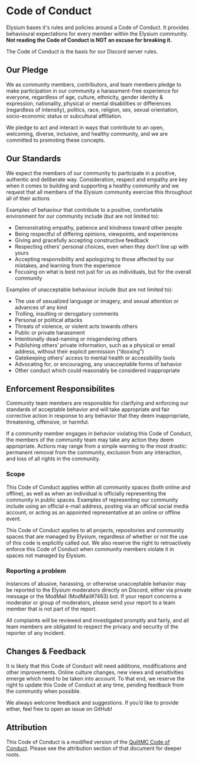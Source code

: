 # Code of Conduct

Elysium bases it's rules and policies around a Code of Conduct. It provides behavioural expectations for every member within the Elysium community. **Not reading the Code of Conduct is NOT an excuse for breaking it.**

The Code of Conduct is the basis for our Discord server rules.

## Our Pledge

We as community members, contributors, and team members pledge to make participation in our community a harassment-free experience for everyone, regardless of age, culture, ethnicity, gender identity & expression, nationality, physical or mental disabilities or differences (regardless of intensity), politics, race, religion, sex, sexual orientation, socio-economic status or subcultural affiliation.

We pledge to act and interact in ways that contribute to an open, welcoming, diverse, inclusive, and healthy community, and we are committed to promoting these concepts.

## Our Standards

We expect the members of our community to participate in a positive, authentic and deliberate way. Consideration, respect and empathy are key when it comes to building and supporting a healthy community and we request that all members of the Elysium community exercise this throughout all of their actions

Examples of behaviour that contribute to a positive, comfortable environment for our community include (but are not limited to):

* Demonstrating empathy, patience and kindness toward other people
* Being respectful of differing opinions, viewpoints, and experiences
* Giving and gracefully accepting constructive feedback
* Respecting others’ personal choices, even when they don’t line up with yours
* Accepting responsibility and apologizing to those affected by our mistakes, and learning from the experience
* Focusing on what is best not just for us as individuals, but for the overall community

Examples of unacceptable behaviour include (but are not limited to):

* The use of sexualized language or imagery, and sexual attention or advances of any kind
* Trolling, insulting or derogatory comments
* Personal or political attacks
* Threats of violence, or violent acts towards others
* Public or private harassment
* Intentionally dead-naming or misgendering others
* Publishing others’ private information, such as a physical or email address, without their explicit permission (“doxxing”)
* Gatekeeping others’ access to mental health or accessibility tools
* Advocating for, or encouraging, any unacceptable forms of behavior
* Other conduct which could reasonably be considered inappropriate

## Enforcement Responsibilites

Community team members are responsible for clarifying and enforcing our standards of acceptable behavior and will take appropriate and fair corrective action in response to any behavior that they deem inappropriate, threatening, offensive, or harmful.

If a community member engages in behavior violating this Code of Conduct, the members of the community team may take any action they deem appropriate. Actions may range from a simple warning to the most drastic: permanent removal from the community, exclusion from any interaction, and loss of all rights in the community.

### Scope

This Code of Conduct applies within all community spaces (both online and offline), as well as when an individual is officially representing the community in public spaces. Examples of representing our community include using an official e-mail address, posting via an official social media account, or acting as an appointed representative at an online or offline event.

This Code of Conduct applies to all projects, repositories and community spaces that are managed by Elysium, regardless of whether or not the use of this code is explicitly called out. We also reserve the right to retroactively enforce this Code of Conduct when community members violate it in spaces not managed by Elysium.

### Reporting a problem

Instances of abusive, harassing, or otherwise unacceptable behavior may be reported to the Elysium moderators directly on Discord, either via private message or the ModMail (ModMail#7463) bot. If your report concerns a moderator or group of moderators, please send your report to a team member that is not part of the report.

All complaints will be reviewed and investigated promptly and fairly, and all team members are obligated to respect the privacy and security of the reporter of any incident.

## Changes & Feedback

It is likely that this Code of Conduct will need additions, modifications and other improvements. Online culture changes, new views and sensitivities emerge which need to be taken into account. To that end, we reserve the right to update this Code of Conduct at any time, pending feedback from the community when possible.

We always welcome feedback and suggestions. If you’d like to provide either, feel free to open an issue on GitHub!

## Attribution

This Code of Conduct is a modified version of the [QuiltMC Code of Conduct](https://quiltmc.org/en/community/code-of-conduct/). Please see the attribution section of that document for deeper roots.
